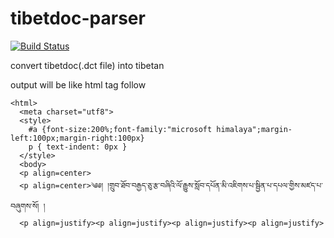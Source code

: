 # tibetdoc-parser
[![Build Status](https://travis-ci.org/karmapa/tibetdoc-parser.svg?branch=master)](https://travis-ci.org/karmapa/tibetdoc-parser)

convert tibetdoc(.dct file) into tibetan

output will be like html tag follow
```
<html>
  <meta charset="utf8">
  <style>
    #a {font-size:200%;font-family:"microsoft himalaya";margin-left:100px;margin-right:100px}
    p { text-indent: 0px }
  </style>
  <body>
  <p align=center>
  <p align=center>༄༅། །གྲུབ་ཐོབ་བརྒྱད་ཅུ་རྩ་བཞིའི་ལོ་རྒྱུས་སློབ་དཔོན་མི་འཇིགས་པ་སྦྱིན་པ་དཔལ་གྱིས་མཛད་པ་བཞུགས་སོ། །
  <p align=justify><p align=justify><p align=justify><p align=justify>
```
